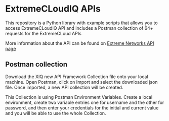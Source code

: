 # ExtremeCLoudIQ APIs

This repository is a Python library with example scripts that allows you to access ExtremeCLoudIQ API and includes a Postman collection of 64+ requests for the ExtremeCLoud APIs

More information about the API can be found on [Extreme Networks API page](https://api.extremecloudiq.com/swagger-ui/index.html?configUrl=/openapi/swagger-config#/)

## Postman collection 

Download the XIQ new API Framework Collection file onto your local machine. 
Open Postman, click on Import and select the downloaded json file.
Once imported, a new API collection will be created.

This Collection is using Postman Environment Variables.
Create a local environment, create two variable entries one for username and the other for password, and then enter your credentials for the initial and current value and you will be able to use the whole Collection.


